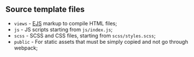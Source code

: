## Source template files

- `views` - [EJS](https://ejs.co/) markup to compile HTML files;
- `js` - JS scripts starting from `js/index.js`;
- `scss` - SCSS and CSS files, starting from `scss/styles.scss`;
- `public` - For static assets that must be simply copied and not go through webpack;
